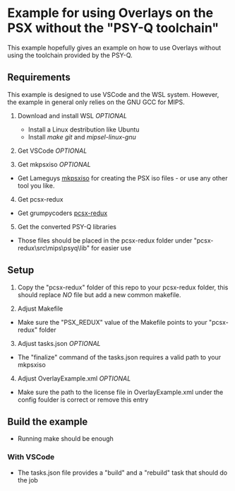 # Example for using Overlays on the PSX without the "PSY-Q toolchain"
This example hopefully gives an example on how to use Overlays without using the toolchain provided by the PSY-Q.

## Requirements
This example is designed to use VSCode and the WSL system. However, the example in general only relies on the GNU GCC for MIPS. 

1. Download and install WSL *OPTIONAL*
    * Install a Linux destribution like Ubuntu
    * Install _make_ _git_ and _mipsel-linux-gnu_

2. Get VSCode *OPTIONAL*

3. Get mkpsxiso *OPTIONAL*
* Get Lameguys [mkpsxiso](https://github.com/Lameguy64/mkpsxiso) for creating the PSX iso files - or use any other tool you like.

4. Get pcsx-redux
* Get grumpycoders [pcsx-redux](https://github.com/grumpycoders/pcsx-redux)

5. Get the converted PSY-Q libraries
* Those files should be placed in the pcsx-redux folder under "pcsx-redux\src\mips\psyq\lib" for easier use

## Setup
1. Copy the "pcsx-redux" folder of this repo to your pcsx-redux folder, this should replace *NO* file but add a new common makefile.

2. Adjust Makefile
* Make sure the "PSX_REDUX" value of the Makefile points to your "pcsx-redux" folder

3. Adjust tasks.json *OPTIONAL*
* The "finalize" command of the tasks.json requires a valid path to your mkpsxiso

4. Adjust OverlayExample.xml *OPTIONAL*
* Make sure the path to the license file in OverlayExample.xml under the config foulder is correct or remove this entry

## Build the example
* Running make should be enough

### With VSCode
* The tasks.json file provides a "build" and a "rebuild" task that should do the job